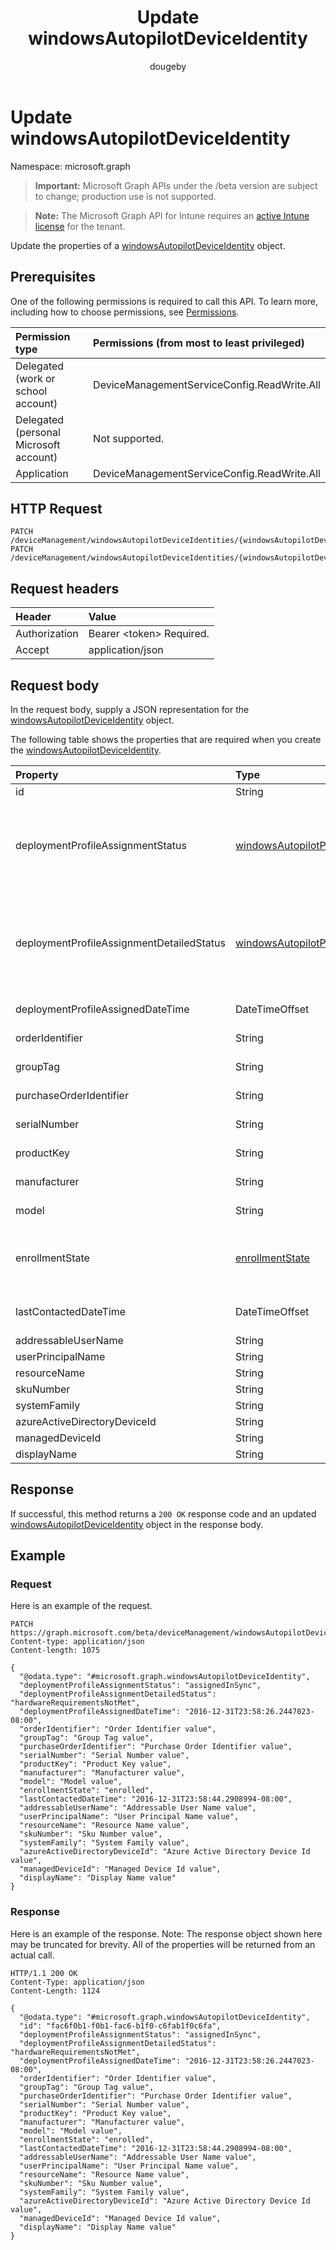 ﻿---
title: "Update windowsAutopilotDeviceIdentity"
description: "Update the properties of a windowsAutopilotDeviceIdentity object."
author: "dougeby"
localization_priority: Normal
ms.prod: "intune"
doc_type: apiPageType
---

# Update windowsAutopilotDeviceIdentity

Namespace: microsoft.graph

> **Important:** Microsoft Graph APIs under the /beta version are subject to change; production use is not supported.

> **Note:** The Microsoft Graph API for Intune requires an [active Intune license](https://go.microsoft.com/fwlink/?linkid=839381) for the tenant.

Update the properties of a [windowsAutopilotDeviceIdentity](../resources/intune-enrollment-windowsautopilotdeviceidentity.md) object.

## Prerequisites

One of the following permissions is required to call this API. To learn more, including how to choose permissions, see [Permissions](/graph/permissions-reference).

| Permission type                        | Permissions (from most to least privileged) |
| :------------------------------------- | :------------------------------------------ |
| Delegated (work or school account)     | DeviceManagementServiceConfig.ReadWrite.All |
| Delegated (personal Microsoft account) | Not supported.                              |
| Application                            | DeviceManagementServiceConfig.ReadWrite.All |

## HTTP Request

<!-- {
  "blockType": "ignored"
}
-->

```http
PATCH /deviceManagement/windowsAutopilotDeviceIdentities/{windowsAutopilotDeviceIdentityId}
PATCH /deviceManagement/windowsAutopilotDeviceIdentities/{windowsAutopilotDeviceIdentityId}/deploymentProfile/assignedDevices/{windowsAutopilotDeviceIdentityId}
```

## Request headers

| Header        | Value                          |
| :------------ | :----------------------------- |
| Authorization | Bearer &lt;token&gt; Required. |
| Accept        | application/json               |

## Request body

In the request body, supply a JSON representation for the [windowsAutopilotDeviceIdentity](../resources/intune-enrollment-windowsautopilotdeviceidentity.md) object.

The following table shows the properties that are required when you create the [windowsAutopilotDeviceIdentity](../resources/intune-enrollment-windowsautopilotdeviceidentity.md).

| Property                                  | Type                                                                                                                                 | Description                                                                                                                                                                                                                    |
| :---------------------------------------- | :----------------------------------------------------------------------------------------------------------------------------------- | :----------------------------------------------------------------------------------------------------------------------------------------------------------------------------------------------------------------------------- |
| id                                        | String                                                                                                                               | The GUID for the object                                                                                                                                                                                                        |
| deploymentProfileAssignmentStatus         | [windowsAutopilotProfileAssignmentStatus](../resources/intune-enrollment-windowsautopilotprofileassignmentstatus.md)                 | Profile assignment status of the Windows autopilot device. Possible values are: `unknown`, `assignedInSync`, `assignedOutOfSync`, `assignedUnkownSyncState`, `notAssigned`, `pending`, `failed`.                               |
| deploymentProfileAssignmentDetailedStatus | [windowsAutopilotProfileAssignmentDetailedStatus](../resources/intune-enrollment-windowsautopilotprofileassignmentdetailedstatus.md) | Profile assignment detailed status of the Windows autopilot device. Possible values are: `none`, `hardwareRequirementsNotMet`, `surfaceHubProfileNotSupported`, `holoLensProfileNotSupported`, `windowsPcProfileNotSupported`. |
| deploymentProfileAssignedDateTime         | DateTimeOffset                                                                                                                       | Profile set time of the Windows autopilot device.                                                                                                                                                                              |
| orderIdentifier                           | String                                                                                                                               | Order Identifier of the Windows autopilot device - Deprecated                                                                                                                                                                  |
| groupTag                                  | String                                                                                                                               | Group Tag of the Windows autopilot device.                                                                                                                                                                                     |
| purchaseOrderIdentifier                   | String                                                                                                                               | Purchase Order Identifier of the Windows autopilot device.                                                                                                                                                                     |
| serialNumber                              | String                                                                                                                               | Serial number of the Windows autopilot device.                                                                                                                                                                                 |
| productKey                                | String                                                                                                                               | Product Key of the Windows autopilot device.                                                                                                                                                                                   |
| manufacturer                              | String                                                                                                                               | Oem manufacturer of the Windows autopilot device.                                                                                                                                                                              |
| model                                     | String                                                                                                                               | Model name of the Windows autopilot device.                                                                                                                                                                                    |
| enrollmentState                           | [enrollmentState](../resources/intune-shared-enrollmentstate.md)                                                                     | Intune enrollment state of the Windows autopilot device. Possible values are: `unknown`, `enrolled`, `pendingReset`, `failed`, `notContacted`, `blocked`.                                                                      |
| lastContactedDateTime                     | DateTimeOffset                                                                                                                       | Intune Last Contacted Date Time of the Windows autopilot device.                                                                                                                                                               |
| addressableUserName                       | String                                                                                                                               | Addressable user name.                                                                                                                                                                                                         |
| userPrincipalName                         | String                                                                                                                               | User Principal Name.                                                                                                                                                                                                           |
| resourceName                              | String                                                                                                                               | Resource Name.                                                                                                                                                                                                                 |
| skuNumber                                 | String                                                                                                                               | SKU Number                                                                                                                                                                                                                     |
| systemFamily                              | String                                                                                                                               | System Family                                                                                                                                                                                                                  |
| azureActiveDirectoryDeviceId              | String                                                                                                                               | AAD Device ID                                                                                                                                                                                                                  |
| managedDeviceId                           | String                                                                                                                               | Managed Device ID                                                                                                                                                                                                              |
| displayName                               | String                                                                                                                               | Display Name                                                                                                                                                                                                                   |

## Response

If successful, this method returns a `200 OK` response code and an updated [windowsAutopilotDeviceIdentity](../resources/intune-enrollment-windowsautopilotdeviceidentity.md) object in the response body.

## Example

### Request

Here is an example of the request.

```http
PATCH https://graph.microsoft.com/beta/deviceManagement/windowsAutopilotDeviceIdentities/{windowsAutopilotDeviceIdentityId}
Content-type: application/json
Content-length: 1075

{
  "@odata.type": "#microsoft.graph.windowsAutopilotDeviceIdentity",
  "deploymentProfileAssignmentStatus": "assignedInSync",
  "deploymentProfileAssignmentDetailedStatus": "hardwareRequirementsNotMet",
  "deploymentProfileAssignedDateTime": "2016-12-31T23:58:26.2447023-08:00",
  "orderIdentifier": "Order Identifier value",
  "groupTag": "Group Tag value",
  "purchaseOrderIdentifier": "Purchase Order Identifier value",
  "serialNumber": "Serial Number value",
  "productKey": "Product Key value",
  "manufacturer": "Manufacturer value",
  "model": "Model value",
  "enrollmentState": "enrolled",
  "lastContactedDateTime": "2016-12-31T23:58:44.2908994-08:00",
  "addressableUserName": "Addressable User Name value",
  "userPrincipalName": "User Principal Name value",
  "resourceName": "Resource Name value",
  "skuNumber": "Sku Number value",
  "systemFamily": "System Family value",
  "azureActiveDirectoryDeviceId": "Azure Active Directory Device Id value",
  "managedDeviceId": "Managed Device Id value",
  "displayName": "Display Name value"
}
```

### Response

Here is an example of the response. Note: The response object shown here may be truncated for brevity. All of the properties will be returned from an actual call.

```http
HTTP/1.1 200 OK
Content-Type: application/json
Content-Length: 1124

{
  "@odata.type": "#microsoft.graph.windowsAutopilotDeviceIdentity",
  "id": "fac6f0b1-f0b1-fac6-b1f0-c6fab1f0c6fa",
  "deploymentProfileAssignmentStatus": "assignedInSync",
  "deploymentProfileAssignmentDetailedStatus": "hardwareRequirementsNotMet",
  "deploymentProfileAssignedDateTime": "2016-12-31T23:58:26.2447023-08:00",
  "orderIdentifier": "Order Identifier value",
  "groupTag": "Group Tag value",
  "purchaseOrderIdentifier": "Purchase Order Identifier value",
  "serialNumber": "Serial Number value",
  "productKey": "Product Key value",
  "manufacturer": "Manufacturer value",
  "model": "Model value",
  "enrollmentState": "enrolled",
  "lastContactedDateTime": "2016-12-31T23:58:44.2908994-08:00",
  "addressableUserName": "Addressable User Name value",
  "userPrincipalName": "User Principal Name value",
  "resourceName": "Resource Name value",
  "skuNumber": "Sku Number value",
  "systemFamily": "System Family value",
  "azureActiveDirectoryDeviceId": "Azure Active Directory Device Id value",
  "managedDeviceId": "Managed Device Id value",
  "displayName": "Display Name value"
}
```
